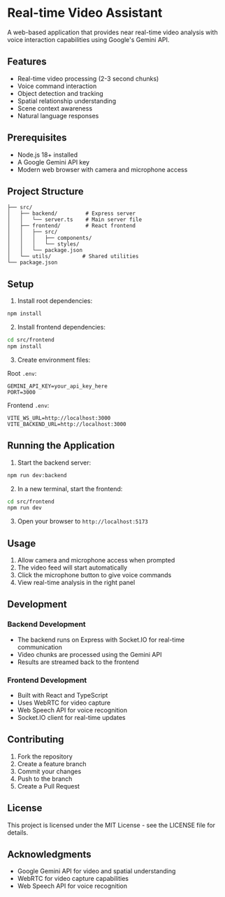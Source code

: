 # Real-time Video Assistant

A web-based application that provides near real-time video analysis with voice interaction capabilities using Google's Gemini API.

## Features

- Real-time video processing (2-3 second chunks)
- Voice command interaction
- Object detection and tracking
- Spatial relationship understanding
- Scene context awareness
- Natural language responses

## Prerequisites

- Node.js 18+ installed
- A Google Gemini API key
- Modern web browser with camera and microphone access

## Project Structure

```
├── src/
│   ├── backend/         # Express server
│   │   └── server.ts    # Main server file
│   ├── frontend/        # React frontend
│   │   ├── src/        
│   │   │   ├── components/
│   │   │   └── styles/
│   │   └── package.json
│   └── utils/          # Shared utilities
└── package.json
```

## Setup

1. Install root dependencies:
```bash
npm install
```

2. Install frontend dependencies:
```bash
cd src/frontend
npm install
```

3. Create environment files:

Root `.env`:
```
GEMINI_API_KEY=your_api_key_here
PORT=3000
```

Frontend `.env`:
```
VITE_WS_URL=http://localhost:3000
VITE_BACKEND_URL=http://localhost:3000
```

## Running the Application

1. Start the backend server:
```bash
npm run dev:backend
```

2. In a new terminal, start the frontend:
```bash
cd src/frontend
npm run dev
```

3. Open your browser to `http://localhost:5173`

## Usage

1. Allow camera and microphone access when prompted
2. The video feed will start automatically
3. Click the microphone button to give voice commands
4. View real-time analysis in the right panel

## Development

### Backend Development
- The backend runs on Express with Socket.IO for real-time communication
- Video chunks are processed using the Gemini API
- Results are streamed back to the frontend

### Frontend Development
- Built with React and TypeScript
- Uses WebRTC for video capture
- Web Speech API for voice recognition
- Socket.IO client for real-time updates

## Contributing

1. Fork the repository
2. Create a feature branch
3. Commit your changes
4. Push to the branch
5. Create a Pull Request

## License

This project is licensed under the MIT License - see the LICENSE file for details.

## Acknowledgments

- Google Gemini API for video and spatial understanding
- WebRTC for video capture capabilities
- Web Speech API for voice recognition